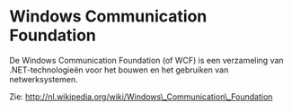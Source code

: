 Windows Communication Foundation
================================

De Windows Communication Foundation (of WCF) is een verzameling van
.NET-technologieën voor het bouwen en het gebruiken van netwerksystemen.

Zie: http://nl.wikipedia.org/wiki/Windows\_Communication\_Foundation

